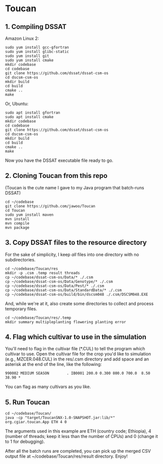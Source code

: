 # Toucan

## 1. Compiling DSSAT
Amazon Linux 2:
```
sudo yum install gcc-gfortran
sudo yum install glibc-static
sudo yum install git
sudo yum install cmake
mkdir codebase
cd codebase
git clone https://github.com/dssat/dssat-csm-os
cd dscsm-csm-os
mkdir build
cd build
cmake ..
make
```
Or, Ubuntu:
```
sudo apt install gfortran
sudo apt install cmake
mkdir codebase
cd codebase
git clone https://github.com/dssat/dssat-csm-os
cd dscsm-csm-os
mkdir build
cd build
cmake ..
make
```
Now you have the DSSAT executable file ready to go.

## 2. Cloning Toucan from this repo
(Toucan is the cute name I gave to my Java program that batch-runs DSSAT)

```
cd ~/codebase
git clone https://github.com/jawoo/Toucan
cd Toucan
sudo yum install maven
mvn install
mvn compile
mvn package
```

## 3. Copy DSSAT files to the resource directory
For the sake of simplicity, I keep *all* files into one directory with no subdirectories.
```
cd ~/codebase/Toucan/res
mkdir -p .csm .temp result threads
cp ~/codebase/dssat-csm-os/Data/* ./.csm
cp ~/codebase/dssat-csm-os/Data/Genotype/* ./.csm
cp ~/codebase/dssat-csm-os/Data/Pest/* ./.csm
cp ~/codebase/dssat-csm-os/Data/StandardData/* ./.csm
cp ~/codebase/dssat-csm-os/build/bin/dscsm048 ./.csm/DSCSM048.EXE
```
And, while we're at it, also create some directories to collect and process temporary files.
```
cd ~/codebase/Toucan/res/.temp
mkdir summary multipleplanting flowering planting error
```

## 4. Flag which cultivar to use in the simulation
You'll need to flag in the cultivar file (*.CUL) to tell the program which cultivar to use. Open the cultivar file for the crop you'd like to simulation (e.g., MZCER.048.CUL) in the res/.csm directory and add space and an asterisk at the end of the line, like the following:

```
990002 MEDIUM SEASON        . IB0001 200.0 0.300 800.0 700.0  8.50 38.90 *
```
You can flag as many cultivars as you like.

## 5. Run Toucan

```
cd ~/codebase/Toucan/
java -cp "target/ToucanSNX-1.0-SNAPSHOT.jar:lib/*" org.cgiar.toucan.App ETH 4 0
```
The arguments used in this example are ETH (country code; Ethiopia), 4 (number of threads; keep it less than the number of CPUs) and 0 (change it to 1 for debugging).

After all the batch runs are completed, you can pick up the merged CSV output file at ~/codebase/Toucan/res/result directory. Enjoy!

